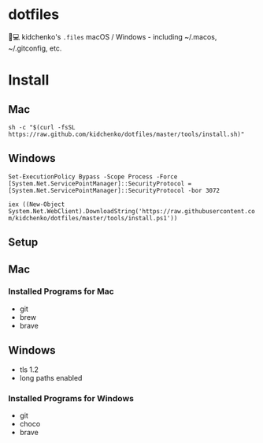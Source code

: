 # dotfiles
🔧💻  kidchenko's `.files` macOS / Windows - including ~/.macos, ~/.gitconfig, etc.

# Install

## Mac

`sh -c "$(curl -fsSL https://raw.github.com/kidchenko/dotfiles/master/tools/install.sh)"`


## Windows

`Set-ExecutionPolicy Bypass -Scope Process -Force`
`[System.Net.ServicePointManager]::SecurityProtocol = [System.Net.ServicePointManager]::SecurityProtocol -bor 3072`

`iex ((New-Object System.Net.WebClient).DownloadString('https://raw.githubusercontent.com/kidchenko/dotfiles/master/tools/install.ps1'))`

## Setup

## Mac
### Installed Programs for Mac

- git
- brew
- brave

## Windows

- tls 1.2
- long paths enabled

### Installed Programs for Windows

- git
- choco
- brave
